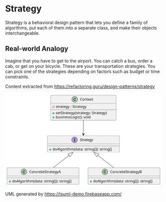 # Strategy

Strategy is a behavioral design pattern that lets you define a family of algorithms, put each of them into a separate class, and make their objects interchangeable.

## Real-world Analogy

Imagine that you have to get to the airport. You can catch a bus, order a cab, or get on your bicycle. These are your transportation strategies. You can pick one of the strategies depending on factors such as budget or time constraints.

Content extracted from https://refactoring.guru/design-patterns/strategy

![Strategy UML](./images/strategy-uml.svg)


UML generated by https://tsuml-demo.firebaseapp.com/


